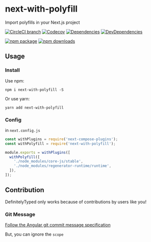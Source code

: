 # next-with-polyfill

Import polyfills in your Next.js project

[![CircleCI branch](https://img.shields.io/circleci/project/github/xyy94813/next-with-polyfill/master.svg?style=flat-square)](https://circleci.com/gh/xyy94813/next-with-polyfill)
[![Codecov](https://img.shields.io/codecov/c/github/xyy94813/next-with-polyfill/master.svg?style=flat-square)](https://codecov.io/gh/xyy94813/next-with-polyfill/branch/master)
[![Dependencies](https://img.shields.io/david/xyy94813/next-with-polyfill.svg)](https://david-dm.org/xyy94813/next-with-polyfill)
[![DevDependencies](https://img.shields.io/david/dev/xyy94813/next-with-polyfill.svg)](https://david-dm.org/xyy94813/next-with-polyfill?type=dev)

[![npm package](https://img.shields.io/npm/v/next-with-polyfill.svg?style=flat-square)](https://www.npmjs.org/package/next-with-polyfill)
[![npm downloads](https://img.shields.io/npm/dm/next-with-polyfill.svg?style=flat-square)](http://npmjs.com/next-with-polyfill)

## Usage

### Install

Use npm:

```
npm i next-with-polyfill -S
```

Or use yarn:

```
yarn add next-with-polyfill
```

### Config

in `next.config.js`

```js
const withPlugins = require('next-compose-plugins');
const withPolyfill = require('next-with-polyfill');

module.exports = withPlugins([
  withPolyfill([
    './node_modules/core-js/stable',
    './node_modules/regenerator-runtime/runtime',
  ]),
]);
```

## Contribution

DefinitelyTyped only works because of contributions by users like you!

### Git Message

[Follow the Angular git commit message specification](https://github.com/angular/angular.js/blob/master/DEVELOPERS.md#commits)

But, you can ignore the `scope`
